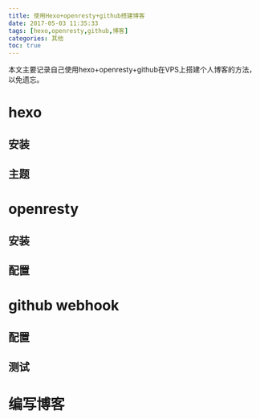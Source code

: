 ```yaml
---
title: 使用Hexo+openresty+github搭建博客
date: 2017-05-03 11:35:33
tags: [hexo,openresty,github,博客] 
categories: 其他
toc: true
---
```


本文主要记录自己使用hexo+openresty+github在VPS上搭建个人博客的方法，以免遗忘。
<!--more-->
# hexo
## 安装
## 主题
# openresty
## 安装
## 配置
# github webhook
## 配置
## 测试
# 编写博客
